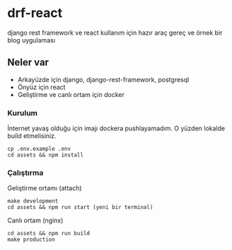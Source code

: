 # drf-react
django rest framework ve react kullanım için hazır araç gereç ve örnek bir blog uygulaması

## Neler var
* Arkayüzde için django, django-rest-framework, postgresql
* Önyüz için react
* Geliştirme ve canlı ortam için docker

### Kurulum
İnternet yavaş olduğu için imajı dockera pushlayamadım. O yüzden lokalde build etmelisiniz.

```
cp .env.example .env
cd assets && npm install
```

### Çalıştırma
Geliştirme ortamı (attach)
```
make development
cd assets && npm run start (yeni bir terminal)
```

Canlı ortam (nginx)
```
cd assets && npm run build
make production 
```